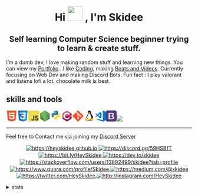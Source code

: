 <h1 align="center">Hi <img src="https://cdn.discordapp.com/emojis/403295311189245952.png?v=1" width="40" height="40"/>  
, I'm Skidee</h1>
<h2 align="center">Self learning Computer Science beginner trying to learn & create stuff. </h2>

I’m a dumb dev, I love making random stuff and learning new things. You can view my <a href="https://heyskidee.github.io">Portfolio</a>...I like <a href="https://heyskidee.github.io">Coding</a>, making <a href="https://bit.ly/HeySkidee">Beats and Videos</a>.
Currently focusing on Web Dev and making Discord Bots. Fun fact : I play valorant and listens lofi a lot. chocolate milk is best.

## skills and tools

<code><img height="30" src="https://raw.githubusercontent.com/devicons/devicon/master/icons/html5/html5-original.svg"></code><code><img height="30" src="https://raw.githubusercontent.com/devicons/devicon/master/icons/css3/css3-original.svg"></code><code><img height="30" src="https://raw.githubusercontent.com/devicons/devicon/master/icons/javascript/javascript-original.svg"></code><code><img height="30" src="https://raw.githubusercontent.com/github/explore/80688e429a7d4ef2fca1e82350fe8e3517d3494d/topics/nodejs/nodejs.png"></code><code><img height="30" src="https://raw.githubusercontent.com/devicons/devicon/master/icons/python/python-original.svg"></code><code><img height="30" src="https://raw.githubusercontent.com/devicons/devicon/master/icons/cplusplus/cplusplus-original.svg"></code><code><img height="30" src="https://raw.githubusercontent.com/devicons/devicon/master/icons/git/git-original.svg"></code><code><img height="30" src="https://raw.githubusercontent.com/devicons/devicon/master/icons/linux/linux-original.svg"></code><code><img height="30" src="https://raw.githubusercontent.com/github/explore/80688e429a7d4ef2fca1e82350fe8e3517d3494d/topics/visual-studio-code/visual-studio-code.png"></code><code><img height="30" src="https://raw.githubusercontent.com/github/explore/80688e429a7d4ef2fca1e82350fe8e3517d3494d/topics/bootstrap/bootstrap.png"></code><code><img height="30" src="https://avatars.githubusercontent.com/u/26492485?s=200&v=4"></code>

---

Feel free to Contact me via joining my <a href="https://discord.gg/59HSBfT">Discord Server</a> 


<p align="center">

<a href="https://heyskidee.github.io/" target="_blank">
    <img align="center" src="https://webstockreview.net/images/globe-icon-png-3.png" alt="https://heyskidee.github.io" height="40" width="40" />
</a>  
<a href="https://discord.gg/59HSBfT" target="_blank">
    <img align="center" src="https://img.icons8.com/fluent/100/ffffff/discord-new-logo.png" alt="https://discord.gg/59HSBfT" height="40" width="40" />
</a>  
<a href="https://bit.ly/HeySkidee" target="_blank">
    <img align="center" src="https://i.pinimg.com/originals/de/1c/91/de1c91788be0d791135736995109272a.png" alt="https://bit.ly/HeySkidee" height="40" width="40" />
</a>
<a href="https://dev.to/skidee" target="_blank">
    <img align="center" src="https://d2fltix0v2e0sb.cloudfront.net/dev-black.png" alt="https://dev.to/skidee" height="30" width="30">
</a>
<a href="https://stackoverflow.com/users/13892499/skidee?tab=profile" target="_blank">
    <img align="center" src="https://upload.wikimedia.org/wikipedia/commons/thumb/e/ef/Stack_Overflow_icon.svg/768px-Stack_Overflow_icon.svg.png" alt="https://stackoverflow.com/users/13892499/skidee?tab=profile" height="40" width="40">
</a>
<a href="https://www.quora.com/profile/Skidee" target="_blank">
    <img align="center" src="https://cdn4.iconfinder.com/data/icons/logos-and-brands/512/271_Quora_logo-512.png" alt="https://www.quora.com/profile/Skidee" height="35" width="35">
</a>
<a href="https://medium.com/@skidee" target="_blank">
    <img align="center" src="https://cdn4.iconfinder.com/data/icons/social-media-2210/24/Medium-512.png" alt="https://medium.com/@skidee" height="40" width="40">
</a>    
<a href="https://twitter.com/HeySkidee" target="_blank">
    <img align="center" src="https://camo.githubusercontent.com/369a92147bb30cb3de02497c1a8e6fa3e787c3489c1ce07af1ddc99e3e6c5691/68747470733a2f2f7777772e666c617469636f6e2e636f6d2f7376672f7374617469632f69636f6e732f7376672f3137342f3137343837362e737667" alt="https://twitter.com/HeySkidee" height="30" width="30">
</a>
<a href="http://instagram.com/HeySkidee" target="_blank">
    <img align="center" src="https://www.flaticon.com/svg/static/icons/svg/174/174855.svg" alt="http://instagram.com/HeySkidee" height="30" width="30">
</a>

</p>

<details> 
<summary>stats</summary> 

<table>
<tr>
<td align="center" style="padding=0;width=50%;">
    <img align = "center" alt-"Harshit's Github Stats" src ="https://github-readme-stats-new-skidee.vercel.app/api?username=HeySkidee&show_icons=true&count_private=true&hide=stars&hide_border=true&theme=react">
</td>

<td align="center" style="padding=0;width=50%;">
    <img align = "center" alt-"Harshit's Github Stats" src ="https://github-readme-stats-new-skidee.vercel.app/api/top-langs/?username=HeySkidee&show_icons=true&layout=compact&hide_border=true&theme=react">
</td> 
</tr></table> 

![Profile views](https://gpvc.arturio.dev/HeySkidee) [![GitHub followers](https://img.shields.io/github/followers/HeySkidee.svg?style=flat-square&color=brightgreen&label=Followers&maxAge=2592000)](https://github.com/HeySkidee?tab=followers) [![PRs Welcome](https://img.shields.io/badge/PRs-welcome-brightgreen.svg?style=flat-square)](http://makeapullrequest.com)




</details>

<!-- add a fun fact -->
